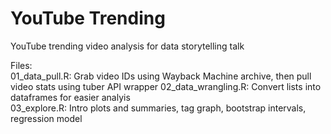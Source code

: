 # YouTube Trending
YouTube trending video analysis for data storytelling talk 

Files:  
01_data_pull.R: Grab video IDs using Wayback Machine archive, then pull video stats using tuber API wrapper 
02_data_wrangling.R: Convert lists into dataframes for easier analyis  
03_explore.R: Intro plots and summaries, tag graph, bootstrap intervals, regression model 
